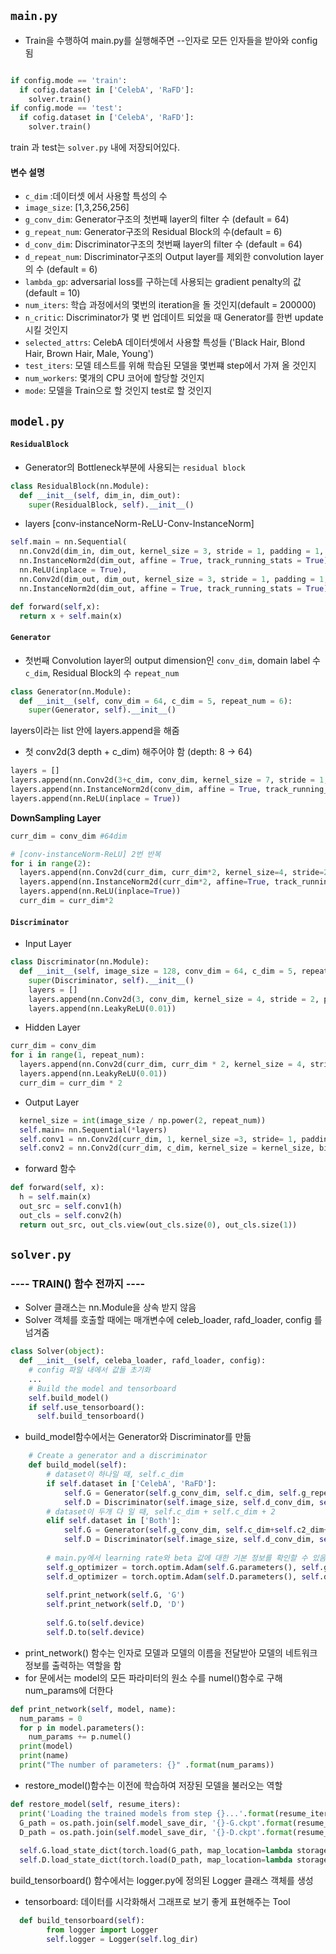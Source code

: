 ## ```main.py```

- Train을 수행하여 main.py를 실행해주면 --인자로 모든 인자들을 받아와 config 됨

```python

if config.mode == 'train':
  if cofig.dataset in ['CelebA', 'RaFD']:
    solver.train()
if config.mode == 'test':
  if cofig.dataset in ['CelebA', 'RaFD']:
    solver.train()
```

train 과 test는 ```solver.py``` 내에 저장되어있다.

#### 변수 설명

- ```c_dim``` :데이터셋 에서 사용할 특성의 수
- ```image_size```: [1,3,256,256]
- ```g_conv_dim```: Generator구조의 첫번째 layer의 filter 수 (default = 64)
- ```g_repeat_num```: Generator구조의 Residual Block의 수(default = 6)
- ```d_conv_dim```: Discriminator구조의 첫번째 layer의 filter 수 (default = 64)
- ```d_repeat_num```: Discriminator구조의 Output layer를 제외한 convolution layer의 수 (default = 6)
- ```lambda_gp```: adversarial loss를 구하는데 사용되는 gradient penalty의 값 (default = 10)
- ```num_iters```: 학습 과정에서의 몇번의 iteration을 돌 것인지(default = 200000)
- ```n_critic```: Discriminator가 몇 번 업데이트 되었을 때 Generator를 한번 update시킬 것인지
- ```selected_attrs```: CelebA 데이터셋에서 사용할 특성들 ('Black Hair, Blond Hair, Brown Hair, Male, Young')
- ```test_iters```: 모델 테스트를 위해 학습된 모델을 몇번쨰 step에서 가져 올 것인지
- ```num_workers```: 몇개의 CPU 코어에 할당할 것인지
- ```mode```: 모델을 Train으로 할 것인지 test로 할 것인지


## ```model.py```
#### ```ResidualBlock```
- Generator의 Bottleneck부분에 사용되는 ```residual block```
```python
class ResidualBlock(nn.Module):
  def __init__(self, dim_in, dim_out):
    super(ResidualBlock, self).__init__()
```

- layers [conv-instanceNorm-ReLU-Conv-InstanceNorm]
```python
self.main = nn.Sequential(
  nn.Conv2d(dim_in, dim_out, kernel_size = 3, stride = 1, padding = 1, bias = False),
  nn.InstanceNorm2d(dim_out, affine = True, track_running_stats = True),
  nn.ReLU(inplace = True),
  nn.Conv2d(dim_out, dim_out, kernel_size = 3, stride = 1, padding = 1, bias = False),
  nn.InstanceNorm2d(dim_out, affine = True, track_running_stats = True))
```
```python
def forward(self,x):
  return x + self.main(x)
```

#### ```Generator```
- 첫번째 Convolution layer의 output dimension인 ```conv_dim```, domain label 수 ```c_dim```, Residual Block의 수 ```repeat_num```
```python
class Generator(nn.Module):
  def __init__(self, conv_dim = 64, c_dim = 5, repeat_num = 6):
    super(Generator, self).__init__()
```

layers이라는 list 안에 layers.append을 해줌
- 첫 conv2d(3 depth + c_dim) 해주어야 함 (depth: 8 -> 64)

```python
layers = []
layers.append(nn.Conv2d(3+c_dim, conv_dim, kernel_size = 7, stride = 1, padding = 3, bias = False))
layers.append(nn.InstanceNorm2d(conv_dim, affine = True, track_running_stats = True))
layers.append(nn.ReLU(inplace = True))
```
**DownSampling Layer**

```python
curr_dim = conv_dim #64dim

# [conv-instanceNorm-ReLU] 2번 반복
for i in range(2): 
  layers.append(nn.Conv2d(curr_dim, curr_dim*2, kernel_size=4, stride=2, padding=1, bias=False))
  layers.append(nn.InstanceNorm2d(curr_dim*2, affine=True, track_running_stats=True))
  layers.append(nn.ReLU(inplace=True))
  curr_dim = curr_dim*2
```
#### ```Discriminator```
- Input Layer
```python
class Discriminator(nn.Module):
  def __init__(self, image_size = 128, conv_dim = 64, c_dim = 5, repeat_num = 6):
    super(Discriminator, self).__init__()
    layers = []
    layers.append(nn.Conv2d(3, conv_dim, kernel_size = 4, stride = 2, padding  = 1))
    layers.append(nn.LeakyReLU(0.01))
```
- Hidden Layer
```python    
curr_dim = conv_dim
for i in range(1, repeat_num):
  layers.append(nn.Conv2d(curr_dim, curr_dim * 2, kernel_size = 4, stride = 2, padding=1))
  layers.append(nn.LeakyReLU(0.01))
  curr_dim = curr_dim * 2
```
- Output Layer
```python
  kernel_size = int(image_size / np.power(2, repeat_num))
  self.main= nn.Sequential(*layers)
  self.conv1 = nn.Conv2d(curr_dim, 1, kernel_size =3, stride= 1, padding= 1, bias = False)
  self.conv2 = nn.Conv2d(curr_dim, c_dim, kernel_size = kernel_size, bias = False)
```
- forward 함수
```python
def forward(self, x):
  h = self.main(x)
  out_src = self.conv1(h)
  out_cls = self.conv2(h)
  return out_src, out_cls.view(out_cls.size(0), out_cls.size(1))
```
## ```solver.py```


### ---- TRAIN() 함수 전까지 ----

- Solver 클래스는 nn.Module을 상속 받지 않음
- Solver 객체를 호출할 때에는 매개변수에 celeb_loader, rafd_loader, config 를 넘겨줌

```python
class Solver(object):
  def __init__(self, celeba_loader, rafd_loader, config):
    # config 파일 내에서 값들 초기화
    ...
    # Build the model and tensorboard
    self.build_model()
    if self.use_tensorboard():
      self.build_tensorboard()
```
- build_model함수에서는 Generator와 Discriminator를 만듦

```python
    # Create a generator and a discriminator
    def build_model(self):
        # dataset이 하나일 때, self.c_dim
        if self.dataset in ['CelebA', 'RaFD']:
            self.G = Generator(self.g_conv_dim, self.c_dim, self.g_repeat_num)
            self.D = Discriminator(self.image_size, self.d_conv_dim, self.c_dim, self.d_repeat_num) 
        # dataset이 두개 다 일 때, self.c_dim + self.c_dim + 2
        elif self.dataset in ['Both']:
            self.G = Generator(self.g_conv_dim, self.c_dim+self.c2_dim+2, self.g_repeat_num)   # 2 for mask vector.
            self.D = Discriminator(self.image_size, self.d_conv_dim, self.c_dim+self.c2_dim, self.d_repeat_num)
            
        # main.py에서 learning rate와 beta 값에 대한 기본 정보를 확인할 수 있음
        self.g_optimizer = torch.optim.Adam(self.G.parameters(), self.g_lr, [self.beta1, self.beta2])
        self.d_optimizer = torch.optim.Adam(self.D.parameters(), self.d_lr, [self.beta1, self.beta2])
        
        self.print_network(self.G, 'G')
        self.print_network(self.D, 'D')
            
        self.G.to(self.device)
        self.D.to(self.device)
```

- print_network() 함수는 인자로 모델과 모델의 이름을 전달받아 모델의 네트워크 정보를 출력하는 역할을 함
- for 문에서는 model의 모든 파라미터의 원소 수를 numel()함수로 구해 num_params에 더한다

```python
def print_network(self, model, name):
  num_params = 0
  for p in model.parameters():
    num_params += p.numel()
  print(model)
  print(name)
  print("The number of parameters: {}" .format(num_params))
```

- restore_model()함수는 이전에 학습하여 저장된 모델을 불러오는 역할

```python
def restore_model(self, resume_iters):
  print('Loading the trained models from step {}...'.format(resume_iters))
  G_path = os.path.join(self.model_save_dir, '{}-G.ckpt'.format(resume_iters))
  D_path = os.path.join(self.model_save_dir, '{}-D.ckpt'.format(resume_iters))
  
  self.G.load_state_dict(torch.load(G_path, map_location=lambda storage, loc: storage))
  self.D.load_state_dict(torch.load(D_path, map_location=lambda storage, loc: storage))
```

build_tensorboard() 함수에서는 logger.py에 정의된 Logger 클래스 객체를 생성

- tensorboard: 데이터를 시각화해서 그래프로 보기 좋게 표현해주는 Tool 

```python
  def build_tensorboard(self):
        from logger import Logger
        self.logger = Logger(self.log_dir)
```
